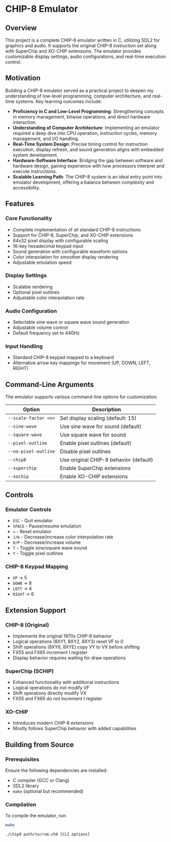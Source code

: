 # CHIP-8 Emulator

## Overview

This project is a complete CHIP-8 emulator written in C, utilizing SDL2 for graphics and audio. It supports the original CHIP-8 instruction set along with SuperChip and XO-CHIP extensions. The emulator provides customizable display settings, audio configurations, and real-time execution control.

## Motivation

Building a CHIP-8 emulator served as a practical project to deepen my understanding of low-level programming, computer architecture, and real-time systems. Key learning outcomes include:

- **Proficiency in C and Low-Level Programming**: Strengthening concepts in memory management, bitwise operations, and direct hardware interaction.
- **Understanding of Computer Architecture**: Implementing an emulator required a deep dive into CPU operation, instruction cycles, memory management, and I/O handling.
- **Real-Time System Design**: Precise timing control for instruction execution, display refresh, and sound generation aligns with embedded system development.
- **Hardware-Software Interface**: Bridging the gap between software and hardware design, gaining experience with how processors interpret and execute instructions.
- **Scalable Learning Path**: The CHIP-8 system is an ideal entry point into emulator development, offering a balance between complexity and accessibility.

## Features

### Core Functionality

- Complete implementation of all standard CHIP-8 instructions
- Support for CHIP-8, SuperChip, and XO-CHIP extensions
- 64x32 pixel display with configurable scaling
- 16-key hexadecimal keypad input
- Sound generation with configurable waveform options
- Color interpolation for smoother display rendering
- Adjustable emulation speed

### Display Settings

- Scalable rendering
- Optional pixel outlines
- Adjustable color interpolation rate

### Audio Configuration

- Selectable sine wave or square wave sound generation
- Adjustable volume control
- Default frequency set to 440Hz

### Input Handling

- Standard CHIP-8 keypad mapped to a keyboard
- Alternative arrow key mappings for movement (UP, DOWN, LEFT, RIGHT)

## Command-Line Arguments

The emulator supports various command-line options for customization:

| Option               | Description                                      |
|----------------------|--------------------------------------------------|
| `--scale-factor <n>` | Set display scaling (default: 15)               |
| `--sine-wave`        | Use sine wave for sound (default)               |
| `--square-wave`      | Use square wave for sound                       |
| `--pixel-outline`    | Enable pixel outlines (default)                 |
| `--no-pixel-outline` | Disable pixel outlines                          |
| `--chip8`            | Use original CHIP-8 behavior (default)          |
| `--superchip`        | Enable SuperChip extensions                     |
| `--xochip`           | Enable XO-CHIP extensions                       |

## Controls

### Emulator Controls

- `ESC` - Quit emulator
- `SPACE` - Pause/resume emulation
- `=` - Reset emulator
- `J/K` - Decrease/increase color interpolation rate
- `O/P` - Decrease/increase volume
- `T` - Toggle sine/square wave sound
- `Y` - Toggle pixel outlines

### CHIP-8 Keypad Mapping

- `UP` → 5
- `DOWN` → 8
- `LEFT` → 4
- `RIGHT` → 6

## Extension Support

### CHIP-8 (Original)

- Implements the original 1970s CHIP-8 behavior
- Logical operations (8XY1, 8XY2, 8XY3) reset VF to 0
- Shift operations (8XY6, 8XYE) copy VY to VX before shifting
- FX55 and FX65 increment I register
- Display behavior requires waiting for draw operations

### SuperChip (SCHIP)

- Enhanced functionality with additional instructions
- Logical operations do not modify VF
- Shift operations directly modify VX
- FX55 and FX65 do not increment I register

### XO-CHIP

- Introduces modern CHIP-8 extensions
- Mostly follows SuperChip behavior with added capabilities

## Building from Source

### Prerequisites

Ensure the following dependencies are installed:

- C compiler (GCC or Clang)
- SDL2 library
- `make` (optional but recommended)

### Compilation

To compile the emulator, run:

```bash
make

./chip8 path/to/rom.ch8 [CLI options]
